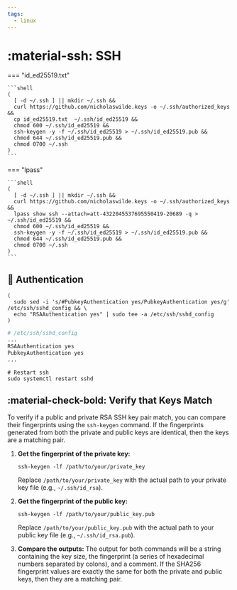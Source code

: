 ```yaml
---
tags:
  - linux
---
```

# :material-ssh: SSH

=== "id_ed25519.txt"

    ```shell
    (
      [ -d ~/.ssh ] || mkdir ~/.ssh &&
      curl https://github.com/nicholaswilde.keys -o ~/.ssh/authorized_keys &&
      cp id_ed25519.txt  ~/.ssh/id_ed25519 &&
      chmod 600 ~/.ssh/id_ed25519 &&
      ssh-keygen -y -f ~/.ssh/id_ed25519 > ~/.ssh/id_ed25519.pub &&
      chmod 644 ~/.ssh/id_ed25519.pub &&
      chmod 0700 ~/.ssh
    )
    ```

=== "lpass"

    ```shell
    (
      [ -d ~/.ssh ] || mkdir ~/.ssh &&
      curl https://github.com/nicholaswilde.keys -o ~/.ssh/authorized_keys &&
      lpass show ssh --attach=att-4322045537695550419-20689 -q > ~/.ssh/id_ed25519 &&
      chmod 600 ~/.ssh/id_ed25519 &&
      ssh-keygen -y -f ~/.ssh/id_ed25519 > ~/.ssh/id_ed25519.pub &&
      chmod 644 ~/.ssh/id_ed25519.pub &&
      chmod 0700 ~/.ssh
    )
    ```

## :key: Authentication

```shell
(
  sudo sed -i 's/#PubkeyAuthentication yes/PubkeyAuthentication yes/g' /etc/ssh/sshd_config && \
  echo "RSAAuthentication yes" | sudo tee -a /etc/ssh/sshd_config
)
```

```bash
# /etc/ssh/sshd_config
...
RSAAuthentication yes
PubkeyAuthentication yes
...
```

```shell
# Restart ssh
sudo systemctl restart sshd
```

## :material-check-bold: Verify that Keys Match

To verify if a public and private RSA SSH key pair match, you can compare their fingerprints using the `ssh-keygen` command. If the fingerprints generated from both the private and public keys are identical, then the keys are a matching pair.

1.  **Get the fingerprint of the private key:**
    ```shell
    ssh-keygen -lf /path/to/your/private_key
    ```
    Replace `/path/to/your/private_key` with the actual path to your private key file (e.g., `~/.ssh/id_rsa`).

2.  **Get the fingerprint of the public key:**
    ```shell
    ssh-keygen -lf /path/to/your/public_key.pub
    ```
    Replace `/path/to/your/public_key.pub` with the actual path to your public key file (e.g., `~/.ssh/id_rsa.pub`).

3.  **Compare the outputs:**
    The output for both commands will be a string containing the key size, the fingerprint (a series of hexadecimal numbers separated by colons), and a comment. If the SHA256 fingerprint values are exactly the same for both the private and public keys, then they are a matching pair.

